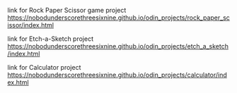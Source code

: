 link for Rock Paper Scissor game project
https://nobodunderscorethreesixnine.github.io/odin_projects/rock_paper_scissor/index.html

link for Etch-a-Sketch project
https://nobodunderscorethreesixnine.github.io/odin_projects/etch_a_sketch/index.html

link for Calculator project
https://nobodunderscorethreesixnine.github.io/odin_projects/calculator/index.html
